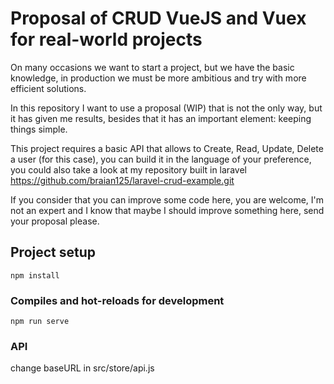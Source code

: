 # Proposal of CRUD VueJS and Vuex for real-world projects

On many occasions we want to start a project, but we have the basic knowledge, in production we must be more ambitious and try with more efficient solutions.

In this repository I want to use a proposal (WIP) that is not the only way, but it has given me results, besides that it has an important element: keeping things simple.

This project requires a basic API that allows to Create, Read, Update, Delete a user (for this case), you can build it in the language of your preference, you could also take a look at my repository built in laravel https://github.com/braian125/laravel-crud-example.git

If you consider that you can improve some code here, you are welcome, I'm not an expert and I know that maybe I should improve something here, send your proposal please.


## Project setup
```
npm install
```

### Compiles and hot-reloads for development
```
npm run serve
```

### API
change baseURL in src/store/api.js
